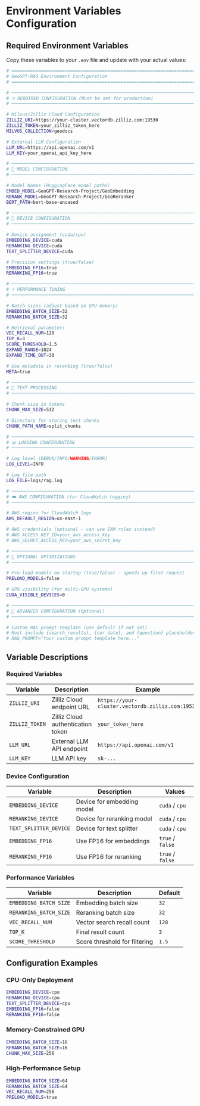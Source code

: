 # Environment Variables Configuration

## Required Environment Variables

Copy these variables to your `.env` file and update with your actual values:

```bash
# =====================================================================================
# GeoGPT-RAG Environment Configuration
# =====================================================================================

# ─────────────────────────────────────────────────────────────────────────────────
# 🔥 REQUIRED CONFIGURATION (Must be set for production)
# ─────────────────────────────────────────────────────────────────────────────────

# Milvus/Zilliz Cloud Configuration
ZILLIZ_URI=https://your-cluster.vectordb.zilliz.com:19530
ZILLIZ_TOKEN=your_zilliz_token_here
MILVUS_COLLECTION=geodocs

# External LLM Configuration
LLM_URL=https://api.openai.com/v1
LLM_KEY=your_openai_api_key_here

# ─────────────────────────────────────────────────────────────────────────────────
# 🔧 MODEL CONFIGURATION
# ─────────────────────────────────────────────────────────────────────────────────

# Model Names (HuggingFace model paths)
EMBED_MODEL=GeoGPT-Research-Project/GeoEmbedding
RERANK_MODEL=GeoGPT-Research-Project/GeoReranker
BERT_PATH=bert-base-uncased

# ─────────────────────────────────────────────────────────────────────────────────
# 🚀 DEVICE CONFIGURATION
# ─────────────────────────────────────────────────────────────────────────────────

# Device assignment (cuda/cpu)
EMBEDDING_DEVICE=cuda
RERANKING_DEVICE=cuda
TEXT_SPLITTER_DEVICE=cuda

# Precision settings (true/false)
EMBEDDING_FP16=true
RERANKING_FP16=true

# ─────────────────────────────────────────────────────────────────────────────────
# ⚡ PERFORMANCE TUNING
# ─────────────────────────────────────────────────────────────────────────────────

# Batch sizes (adjust based on GPU memory)
EMBEDDING_BATCH_SIZE=32
RERANKING_BATCH_SIZE=32

# Retrieval parameters
VEC_RECALL_NUM=128
TOP_K=3
SCORE_THRESHOLD=1.5
EXPAND_RANGE=1024
EXPAND_TIME_OUT=30

# Use metadata in reranking (true/false)
META=true

# ─────────────────────────────────────────────────────────────────────────────────
# 📝 TEXT PROCESSING
# ─────────────────────────────────────────────────────────────────────────────────

# Chunk size in tokens
CHUNK_MAX_SIZE=512

# Directory for storing text chunks
CHUNK_PATH_NAME=split_chunks

# ─────────────────────────────────────────────────────────────────────────────────
# 📊 LOGGING CONFIGURATION
# ─────────────────────────────────────────────────────────────────────────────────

# Log level (DEBUG/INFO/WARNING/ERROR)
LOG_LEVEL=INFO

# Log file path
LOG_FILE=logs/rag.log

# ─────────────────────────────────────────────────────────────────────────────────
# ☁️ AWS CONFIGURATION (for CloudWatch logging)
# ─────────────────────────────────────────────────────────────────────────────────

# AWS region for CloudWatch logs
AWS_DEFAULT_REGION=us-east-1

# AWS credentials (optional - can use IAM roles instead)
# AWS_ACCESS_KEY_ID=your_aws_access_key
# AWS_SECRET_ACCESS_KEY=your_aws_secret_key

# ─────────────────────────────────────────────────────────────────────────────────
# 🎯 OPTIONAL OPTIMIZATIONS
# ─────────────────────────────────────────────────────────────────────────────────

# Pre-load models on startup (true/false) - speeds up first request
PRELOAD_MODELS=false

# GPU visibility (for multi-GPU systems)
CUDA_VISIBLE_DEVICES=0

# ─────────────────────────────────────────────────────────────────────────────────
# 🔧 ADVANCED CONFIGURATION (Optional)
# ─────────────────────────────────────────────────────────────────────────────────

# Custom RAG prompt template (use default if not set)
# Must include {search_results}, {cur_date}, and {question} placeholders
# RAG_PROMPT="Your custom prompt template here..."
```

## Variable Descriptions

### Required Variables

| Variable | Description | Example |
|----------|-------------|---------|
| `ZILLIZ_URI` | Zilliz Cloud endpoint URL | `https://your-cluster.vectordb.zilliz.com:19530` |
| `ZILLIZ_TOKEN` | Zilliz Cloud authentication token | `your_token_here` |
| `LLM_URL` | External LLM API endpoint | `https://api.openai.com/v1` |
| `LLM_KEY` | LLM API key | `sk-...` |

### Device Configuration

| Variable | Description | Values |
|----------|-------------|--------|
| `EMBEDDING_DEVICE` | Device for embedding model | `cuda` / `cpu` |
| `RERANKING_DEVICE` | Device for reranking model | `cuda` / `cpu` |
| `TEXT_SPLITTER_DEVICE` | Device for text splitter | `cuda` / `cpu` |
| `EMBEDDING_FP16` | Use FP16 for embeddings | `true` / `false` |
| `RERANKING_FP16` | Use FP16 for reranking | `true` / `false` |

### Performance Variables

| Variable | Description | Default |
|----------|-------------|---------|
| `EMBEDDING_BATCH_SIZE` | Embedding batch size | `32` |
| `RERANKING_BATCH_SIZE` | Reranking batch size | `32` |
| `VEC_RECALL_NUM` | Vector search recall count | `128` |
| `TOP_K` | Final result count | `3` |
| `SCORE_THRESHOLD` | Score threshold for filtering | `1.5` |

## Configuration Examples

### CPU-Only Deployment
```bash
EMBEDDING_DEVICE=cpu
RERANKING_DEVICE=cpu
TEXT_SPLITTER_DEVICE=cpu
EMBEDDING_FP16=false
RERANKING_FP16=false
```

### Memory-Constrained GPU
```bash
EMBEDDING_BATCH_SIZE=16
RERANKING_BATCH_SIZE=16
CHUNK_MAX_SIZE=256
```

### High-Performance Setup
```bash
EMBEDDING_BATCH_SIZE=64
RERANKING_BATCH_SIZE=64
VEC_RECALL_NUM=256
PRELOAD_MODELS=true
``` 